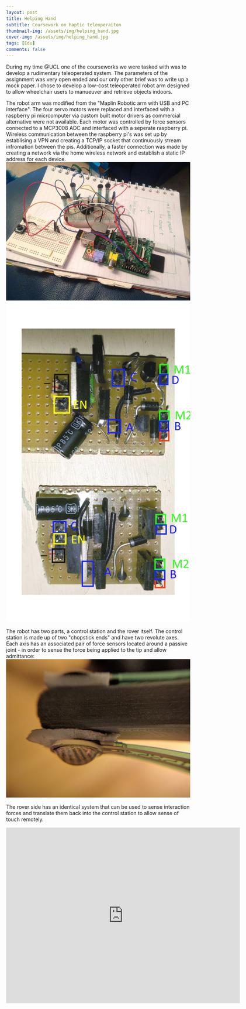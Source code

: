 ```yaml
---
layout: post
title: Helping Hand
subtitle: Coursework on haptic teleoperaiton
thumbnail-img: /assets/img/helping_hand.jpg
cover-img: /assets/img/helping_hand.jpg
tags: [Edu]
comments: false
---
```


During my time @UCL one of the courseworks we were tasked with was to develop a rudimentary teleoperated system. The parameters of the assignment was very open ended and our only other brief was to write up a mock paper. I chose to develop a low-cost teleoperated robot arm designed to allow wheelchair users to manueuver and retrieve objects indoors.

The robot arm was modified from the "Maplin Robotic arm with USB and PC interface". The four servo motors were replaced and interfaced with a raspberry pi micrcomputer via custom built motor drivers as commercial alternative were not available. Each motor was controlled by force sensors connected to a MCP3008 ADC and interfaced with a seperate raspberry pi. Wireless communication between the raspberry pi's was set up by establising a VPN and creating a TCP/IP socket that continuously stream infromation between the pis. Additionally, a faster connection was made by creating a network via the home wireless network and establish a static IP address for each device.
<img src="/assets/img/posts/HelpingHand/15871013_10157955922495517_2042112932_n.jpg" alt="">
<img src="/assets/img/posts/HelpingHand/motordriver1.jpg" alt="">

The robot has two parts, a control station and the rover itself.  The control station is made up of two "chopstick ends" and have two revolute axes. Each axis has an associated pair of force sensors located around a passive joint - in order to sense the force being applied to the tip and allow admittance:
<img src="/assets/img/posts/edu/cyclochops/1.jpg" alt="">

The rover side has an identical system that can be used to sense interaction forces and translate them back into the control station to allow sense of touch remotely. 

<iframe width="640" height="480" src="https://www.youtube.com/embed/rWN3ok3WD_s" title="Cyclochops" frameborder="0" allow="accelerometer; autoplay; clipboard-write; encrypted-media; gyroscope; picture-in-picture" allowfullscreen></iframe>
